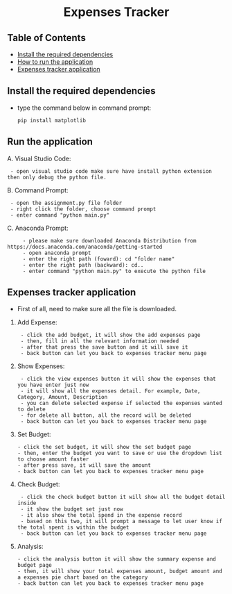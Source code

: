 <h1 align="center">Expenses Tracker</h1>

## Table of Contents 
- [Install the required dependencies](#install-the-required-dependencies)
- [How to run the application](#run-the-application)
- [Expenses tracker application](#expenses-tracker-application)

## Install the required dependencies
- type the command below in command prompt:
    ```
    pip install matplotlib
    ```
    
## Run the application

A. Visual Studio Code:
   ```
    - open visual studio code make sure have install python extension then only debug the python file.
   ```

B. Command Prompt:
   ```
    - open the assignment.py file folder
    - right click the folder, choose command prompt
    - enter command "python main.py"
   ```

C. Anaconda Prompt:
```
     - please make sure downloaded Anaconda Distribution from https://docs.anaconda.com/anaconda/getting-started
     - open anaconda prompt 
     - enter the right path (foward): cd "folder name"
     - enter the right path (backward): cd..
     - enter command "python main.py" to execute the python file
```

## Expenses tracker application

- First of all, need to make sure all the file is downloaded.

1. Add Expense:
   ```
    - click the add budget, it will show the add expenses page 
    - then, fill in all the relevant information needed 
    - after that press the save button and it will save it 
    - back button can let you back to expenses tracker menu page
   ```
   
2. Show Expenses:
   ```
    - click the view expenses button it will show the expenses that you have enter just now
    - it will show all the expenses detail. For example, Date, Category, Amount, Description
    - you can delete selected expense if selected the expenses wanted to delete
    - for delete all button, all the record will be deleted
    - back button can let you back to expenses tracker menu page
   ```

3. Set Budget:
   ```
   - click the set budget, it will show the set budget page 
   - then, enter the budget you want to save or use the dropdown list to choose amount faster
   - after press save, it will save the amount
   - back button can let you back to expenses tracker menu page
   ```

4. Check Budget:
   ```
    - click the check budget button it will show all the budget detail inside
    - it show the budget set just now
    - it also show the total spend in the expense record
    - based on this two, it will prompt a message to let user know if the total spent is within the budget
    - back button can let you back to expenses tracker menu page
   ```

5. Analysis:
    ```
    - click the analysis button it will show the summary expense and budget page 
    - then, it will show your total expenses amount, budget amount and a expenses pie chart based on the category
    - back button can let you back to expenses tracker menu page
    ```


